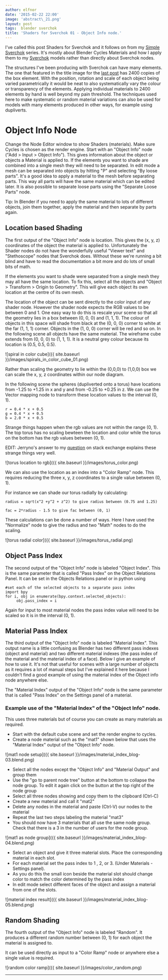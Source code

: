 ```yaml
---
author: elfnor
date: '2015-02-22 22:00'
image: 'abstract\_21.png'
layout: post
tags:  blender sverchok
title: 'Shaders for Sverchok 01 - Object Info node.'
---
```


I\'ve called this post Shaders for Sverchok and it follows on from my [Simple Sverchok](http://elfnor.com/tag/sverchok.html) series. It\'s mostly about Blender Cycles Materials and how I apply them to my [Sverchok](http://nikitron.cc.ua/sverchok_en.html) models rather than directly about Sverchok nodes.

The structures I\'ve been producing with Sverchok can have many elements. The one that featured in the title image for the [last post](%7Bfilename%7Dsimple_sverchok_05.md) has 2400 copies of the box element. With the position, rotation and scale of each object being varied parametrically it would be neat to also systematically vary the colour or transparency of the elements. Applying individual materials to 2400 elements by hand is well beyond my pain threshold. The techniques used here to make systematic or random material variations can also be used for models with many elements produced in other ways, for example using dupliverts.

# Object Info Node

Change the Node Editor window to show Shaders (materials). Make sure Cycles is chosen as the render engine. Start with an \"Object Info\" node (\"Add \> Input \> Object Info\"). This gives information about the object or objects a Material is applied to. If the elements you want to shade are combined into a single mesh they will need to be separated. In edit mode a mesh can be separated into objects by hitting \"P\" and selecting \"By loose parts\". It\'s a good idea to apply a material to the mesh before separating parts. This way all parts will have the same material which can be edited later. It is also possible to separate loose parts using the \"Separate Loose Parts\" node.

Tip: In Blender if you need to apply the same material to lots of different objects, join them together, apply the material and then separate by parts again.

## Location based Shading

The first output of the \"Object Info\" node is location. This gives the (x, y, z) coordinates of the object the material is applied to. Unfortunately the Shader nodes do not have the wonderfully useful \"Viewer text\" and \"Stethoscope\" nodes that Sverchok does. Without these we\'re running a bit blind and have to read the documentation a bit more and do lots of small bits of math.

If the elements you want to shade were separated from a single mesh they may all have the same location. To fix this, select all the objects and \"Object \> Transform \> Origin to Geometry\". This will give each object its own location at the centre of its own mesh.

The location of the object can be sent directly to the color input of any shader node. However the shader node expects the RGB values to be between 0 and 1. One easy way to do this is rescale your scene so that all the geometry lies in a box between (0, 0, 0) and (1, 1, 1). The colour of objects in this space will shade from black at the (0, 0, 0) corner to white at the far (1, 1, 1) corner. Objects in the (1, 0, 0) corner will be red and so on. In the following scene all objects have the same material. The wireframe cube extends from (0, 0, 0) to (1, 1, 1). It is a neutral grey colour because its location is (0.5, 0.5, 0.5).

![spiral in color cube]({{ site.baseurl }}/images/spirals_in_color_cube_01.png)

Rather than scaling the geometry to lie within the (0,0,0) to (1,0,0) box we can scale the x, y, z coordinates within our node diagram.

In the following scene the spheres (dupliverted onto a torus) have locations from -1.25 to +1.25 in x and y and from -0.25 to +0.25 in z. We can use the Vector mapping node to transform these location values to the interval (0, 1).

    r = 0.4 * x + 0.5
    g = 0.4 * x + 0.5
    b = 2.0 * x + 0.5

Strange things happen when the rgb values are not within the range (0, 1). The top torus has no scaling bewteen the location and color while the torus on the bottom has the rgb values between (0, 1).

EDIT: Jerryno\'s answer to my [question](http://blender.stackexchange.com/questions/26254/how-and-when-does-clipping-of-rgb-values-happen) on stack exchange explains these strange things very well.

![torus location to rgb]({{ site.baseurl }}/images/torus_color.png)

We can also use the location as an index into a \"Color Ramp\" node. This requires reducing the three x, y, z coordinates to a single value between (0, 1).

For instance we can shade our torus radially by calculating:

    radius = sqrt(x^2 +y^2 + z^2) to give radius between (0.75 and 1.25)

    fac = 2*radius - 1.5 to give fac between (0, 1)

These calculations can be done a number of ways. Here I have used the \"Normalize\" node to give the radius and two \"Math\" nodes to do the scaling.

![torus radial color]({{ site.baseurl }}/images/torus_radial.png)

## Object Pass Index

The second output of the \"Object Info\" node is labeled \"Object Index\". This is the same parameter that is called \"Pass Index\" on the Object Relations Panel. It can be set in the Objects Relations panel or in python using

    #set each of the selected objects to a separate pass index
    import bpy
    for i, obj in enumerate(bpy.context.selected_objects):
         obj.pass_index = i

Again for input to most material nodes the pass index value will need to be scaled so it is in the interval (0, 1).

## Material Pass Index

The third output of the \"Object Info\" node is labeled \"Material Index\". This output name is a little confusing as Blender has two different pass indexes (object and material) and two different material indexes (the pass index of the material and the material index of a face). Below I give an example of how to use it. It\'s not that useful for scenes with a large number of objects as it requires a lot of manual steps but I\'ve explained it here because I couldn\'t find a good example of using the material index of the Object info node anywhere else.

The \"Material Index\" output of the \"Object Info\" node is the same parameter that is called \"Pass Index\" on the Settings panel of a material.

### Example use of the \"Material Index\" of the \"Object Info\" node.

This uses three materials but of course you can create as many materials as required.

-   Start with the default cube scene and set the render engine to cycles.
-   Create a node material such as the \"mat1\" shown below that uses the \"Material Index\" output of the \"Object Info\" node.

![mat1 node setup]({{ site.baseurl }}/images/material_index_blog-03.blend.png)

-   Select all the nodes except the \"Object Info\" and \"Material Output\" and group them
-   Use the \"go to parent node tree\" button at the bottom to collapse the node group. To edit it again click on the button at the top right of the node group
-   Select all three nodes showing and copy them to the clipboard (Ctrl-C)
-   Create a new material and call it \"mat2\"
-   Delete any nodes in the material and paste (Ctrl-V) our nodes to the material
-   Repeat the last two steps labeling the material \"mat3\"
-   You should now have 3 materials that all use the same node group. Check that there is a 3 in the number of users for the node group.

![mat1 as node group]({{ site.baseurl }}/images/material_index_blog-04.blend.png)

-   Select an object and give it three material slots. Place the corresponding material in each slot.
-   For each material set the pass index to 1 , 2, or 3. (Under Materials - Settings panel).
-   As you do this the small icon beside the material slot should change color to match the color determined by the pass index
-   In edit mode select different faces of the object and assign a material from one of the slots.

![material index result]({{ site.baseurl }}/images/material_index_blog-05.blend.png)

## Random Shading

The fourth output of the \"Object Info\" node is labeled \"Random\". It produces a different random number between (0, 1) for each object the material is assigned to.

It can be used directly as input to a \"Color Ramp\" node or anywhere else a single value is required.

![random color ramp]({{ site.baseurl }}/images/color_random.png)

------------------------------------------------------------------------
